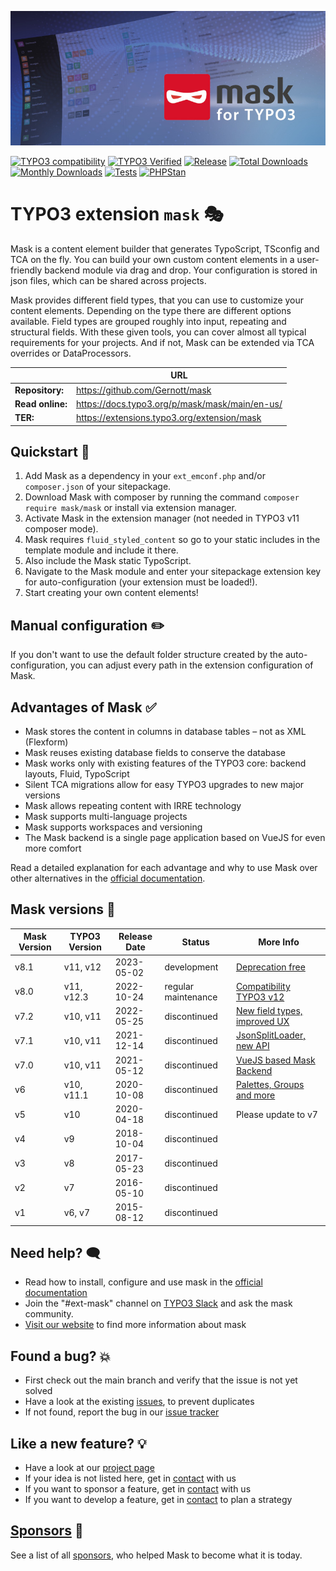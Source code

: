 ![Page and Content masks for TYPO3](Resources/Public/Images/banner.jpg)

[![TYPO3 compatibility](https://img.shields.io/badge/TYPO3-12.4%20%7C%2011.5-ff8700?maxAge=3600&logo=typo3)](https://get.typo3.org/)
[![TYPO3 Verified](https://img.shields.io/badge/TYPO3-verified-ff8700?logo=typo3)](https://typo3.com/typo3-cms/verified-extensions-integrations-for-typo3/extensions/mask-create-custom-content-elements-in-typo3)
[![Release](https://img.shields.io/github/v/release/gernott/mask?sort=semver)](https://extensions.typo3.org/extension/mask/)
[![Total Downloads](https://poser.pugx.org/mask/mask/d/total.svg)](https://packagist.org/packages/mask/mask)
[![Monthly Downloads](https://poser.pugx.org/mask/mask/d/monthly)](https://packagist.org/packages/mask/mask)
[![Tests](https://img.shields.io/github/actions/workflow/status/Gernott/mask/tests.yaml?branch=main)](https://github.com/Gernott/mask/actions/workflows/tests.yaml)
[![PHPStan](https://img.shields.io/badge/PHPStan-enabled-brightgreen.svg?style=flat)](https://github.com/phpstan/phpstan)

# TYPO3 extension `mask` :performing_arts:

Mask is a content element builder that generates TypoScript, TSconfig and TCA on
the fly. You can build your own custom content elements in a user-friendly
backend module via drag and drop. Your configuration is stored in json files,
which can be shared across projects.

Mask provides different field types, that you can use to
customize your content elements. Depending on the type there are different
options available. Field types are grouped roughly into input, repeating and
structural fields. With these given tools, you can cover almost all typical
requirements for your projects. And if not, Mask can be extended
via TCA overrides or DataProcessors.

|                  | URL                                            |
|------------------|------------------------------------------------|
| **Repository:**  | https://github.com/Gernott/mask                |
| **Read online:** | https://docs.typo3.org/p/mask/mask/main/en-us/ |
| **TER:**         | https://extensions.typo3.org/extension/mask    |

## Quickstart :rocket:

1. Add Mask as a dependency in your `ext_emconf.php` and/or `composer.json` of your sitepackage.
2. Download Mask with composer by running the command `composer require mask/mask` or install via extension manager.
3. Activate Mask in the extension manager (not needed in TYPO3 v11 composer mode).
4. Mask requires `fluid_styled_content` so go to your static includes in the template module and include it there.
5. Also include the Mask static TypoScript.
6. Navigate to the Mask module and enter your sitepackage extension key for auto-configuration (your extension must be loaded!).
7. Start creating your own content elements!

## Manual configuration :pencil2:

If you don't want to use the default folder structure created by the auto-configuration, you can adjust every path in
the extension configuration of Mask.

## Advantages of Mask :white_check_mark:

* Mask stores the content in columns in database tables – not as XML (Flexform)
* Mask reuses existing database fields to conserve the database
* Mask works only with existing features of the TYPO3 core: backend layouts, Fluid, TypoScript
* Silent TCA migrations allow for easy TYPO3 upgrades to new major versions
* Mask allows repeating content with IRRE technology
* Mask supports multi-language projects
* Mask supports workspaces and versioning
* The Mask backend is a single page application based on VueJS for even more comfort

Read a detailed explanation for each advantage and why to use Mask over other alternatives in the [official documentation](https://docs.typo3.org/p/mask/mask/main/en-us/Introduction/Index.html).

## Mask versions :calendar:

| Mask Version | TYPO3 Version | Release Date | Status              | More Info                                                                                              |
|--------------|---------------|--------------|---------------------|--------------------------------------------------------------------------------------------------------|
| v8.1         | v11, v12      | 2023-05-02   | development         | [Deprecation free](https://docs.typo3.org/p/mask/mask/main/en-us/ChangeLog/8.1/Index.html)             |
| v8.0         | v11, v12.3    | 2022-10-24   | regular maintenance | [Compatibility TYPO3 v12](https://docs.typo3.org/p/mask/mask/main/en-us/ChangeLog/8.0/Index.html)      |
| v7.2         | v10, v11      | 2022-05-25   | discontinued        | [New field types, improved UX](https://docs.typo3.org/p/mask/mask/main/en-us/ChangeLog/7.2/Index.html) |
| v7.1         | v10, v11      | 2021-12-14   | discontinued        | [JsonSplitLoader, new API](https://docs.typo3.org/p/mask/mask/main/en-us/ChangeLog/7.1/Index.html)     |
| v7.0         | v10, v11      | 2021-05-12   | discontinued        | [VueJS based Mask Backend](https://docs.typo3.org/p/mask/mask/main/en-us/ChangeLog/7.0/Index.html)     |
| v6           | v10, v11.1    | 2020-10-08   | discontinued        | [Palettes, Groups and more](https://docs.typo3.org/p/mask/mask/main/en-us/ChangeLog/6.0/Index.html)    |
| v5           | v10           | 2020-04-18   | discontinued        | Please update to v7                                                                                    |
| v4           | v9            | 2018-10-04   | discontinued        |                                                                                                        |
| v3           | v8            | 2017-05-23   | discontinued        |                                                                                                        |
| v2           | v7            | 2016-05-10   | discontinued        |                                                                                                        |
| v1           | v6, v7        | 2015-08-12   | discontinued        |                                                                                                        |

## Need help? :left_speech_bubble:

* Read how to install, configure and use mask in the [official documentation](https://docs.typo3.org/p/mask/mask/main/en-us/)
* Join the "#ext-mask" channel on [TYPO3 Slack](https://typo3.slack.com/archives/C0FD5F6P2) and ask the mask community.
* [Visit our website](https://mask.webprofil.at) to find more information about mask

## Found a bug? :boom:

* First check out the main branch and verify that the issue is not yet solved
* Have a look at the existing [issues](https://github.com/gernott/mask/issues/), to prevent duplicates
* If not found, report the bug in our [issue tracker](https://github.com/gernott/mask/issues/new/)

## Like a new feature? :bulb:

* Have a look at our [project page](https://github.com/Gernott/mask/projects/1)
* If your idea is not listed here, get in [contact](https://mask.webprofil.at/imprint/) with us
* If you want to sponsor a feature, get in [contact](https://mask.webprofil.at/imprint/) with us
* If you want to develop a feature, get in [contact](https://mask.webprofil.at/imprint/) to plan a strategy

## [Sponsors](https://docs.typo3.org/p/mask/mask/main/en-us/Sponsors/Index.html) :handshake:

See a list of all [sponsors](https://docs.typo3.org/p/mask/mask/main/en-us/Sponsors/Index.html), who helped Mask to
become what it is today.
